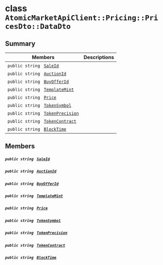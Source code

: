 # class `AtomicMarketApiClient::Pricing::PricesDto::DataDto` 

## Summary

 Members                                | Descriptions                                
----------------------------------------|---------------------------------------------
`public string ` [`SaleId`](#class_atomic_market_api_client_1_1_pricing_1_1_prices_dto_1_1_data_dto_1a239b73cb4b557129fb890e1e584808f0) | 
`public string ` [`AuctionId`](#class_atomic_market_api_client_1_1_pricing_1_1_prices_dto_1_1_data_dto_1ad7e7317f31fd0202dfdee9acc900ce45) | 
`public string ` [`BuyOfferId`](#class_atomic_market_api_client_1_1_pricing_1_1_prices_dto_1_1_data_dto_1a1e4136e35a6aa9f7eec18d98c30ec334) | 
`public string ` [`TemplateMint`](#class_atomic_market_api_client_1_1_pricing_1_1_prices_dto_1_1_data_dto_1a82c766587c3554c5c8b1b16e2cf29799) | 
`public string ` [`Price`](#class_atomic_market_api_client_1_1_pricing_1_1_prices_dto_1_1_data_dto_1a4c4d4e1d6bbf6f81269d85e2feedfd51) | 
`public string ` [`TokenSymbol`](#class_atomic_market_api_client_1_1_pricing_1_1_prices_dto_1_1_data_dto_1ac419f589d08baa34f7be58d065aa4a88) | 
`public string ` [`TokenPrecision`](#class_atomic_market_api_client_1_1_pricing_1_1_prices_dto_1_1_data_dto_1a491e9a6b984b4ee8a1891f61f094352c) | 
`public string ` [`TokenContract`](#class_atomic_market_api_client_1_1_pricing_1_1_prices_dto_1_1_data_dto_1a60296df624437b2197677dbab4480131) | 
`public string ` [`BlockTime`](#class_atomic_market_api_client_1_1_pricing_1_1_prices_dto_1_1_data_dto_1a497d059cf263e0779649fe353c759821) | 

## Members

##### `public string ` [`SaleId`](#class_atomic_market_api_client_1_1_pricing_1_1_prices_dto_1_1_data_dto_1a239b73cb4b557129fb890e1e584808f0) 

##### `public string ` [`AuctionId`](#class_atomic_market_api_client_1_1_pricing_1_1_prices_dto_1_1_data_dto_1ad7e7317f31fd0202dfdee9acc900ce45) 

##### `public string ` [`BuyOfferId`](#class_atomic_market_api_client_1_1_pricing_1_1_prices_dto_1_1_data_dto_1a1e4136e35a6aa9f7eec18d98c30ec334) 

##### `public string ` [`TemplateMint`](#class_atomic_market_api_client_1_1_pricing_1_1_prices_dto_1_1_data_dto_1a82c766587c3554c5c8b1b16e2cf29799) 

##### `public string ` [`Price`](#class_atomic_market_api_client_1_1_pricing_1_1_prices_dto_1_1_data_dto_1a4c4d4e1d6bbf6f81269d85e2feedfd51) 

##### `public string ` [`TokenSymbol`](#class_atomic_market_api_client_1_1_pricing_1_1_prices_dto_1_1_data_dto_1ac419f589d08baa34f7be58d065aa4a88) 

##### `public string ` [`TokenPrecision`](#class_atomic_market_api_client_1_1_pricing_1_1_prices_dto_1_1_data_dto_1a491e9a6b984b4ee8a1891f61f094352c) 

##### `public string ` [`TokenContract`](#class_atomic_market_api_client_1_1_pricing_1_1_prices_dto_1_1_data_dto_1a60296df624437b2197677dbab4480131) 

##### `public string ` [`BlockTime`](#class_atomic_market_api_client_1_1_pricing_1_1_prices_dto_1_1_data_dto_1a497d059cf263e0779649fe353c759821) 

